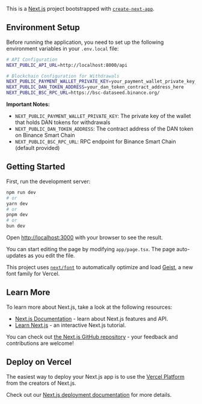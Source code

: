 This is a [Next.js](https://nextjs.org) project bootstrapped with [`create-next-app`](https://nextjs.org/docs/app/api-reference/cli/create-next-app).

## Environment Setup

Before running the application, you need to set up the following environment variables in your `.env.local` file:

```bash
# API Configuration
NEXT_PUBLIC_API_URL=http://localhost:8000/api

# Blockchain Configuration for Withdrawals
NEXT_PUBLIC_PAYMENT_WALLET_PRIVATE_KEY=your_payment_wallet_private_key_here
NEXT_PUBLIC_DAN_TOKEN_ADDRESS=your_dan_token_contract_address_here
NEXT_PUBLIC_BSC_RPC_URL=https://bsc-dataseed.binance.org/
```

**Important Notes:**
- `NEXT_PUBLIC_PAYMENT_WALLET_PRIVATE_KEY`: The private key of the wallet that holds DAN tokens for withdrawals
- `NEXT_PUBLIC_DAN_TOKEN_ADDRESS`: The contract address of the DAN token on Binance Smart Chain
- `NEXT_PUBLIC_BSC_RPC_URL`: RPC endpoint for Binance Smart Chain (default provided)

## Getting Started

First, run the development server:

```bash
npm run dev
# or
yarn dev
# or
pnpm dev
# or
bun dev
```

Open [http://localhost:3000](http://localhost:3000) with your browser to see the result.

You can start editing the page by modifying `app/page.tsx`. The page auto-updates as you edit the file.

This project uses [`next/font`](https://nextjs.org/docs/app/building-your-application/optimizing/fonts) to automatically optimize and load [Geist](https://vercel.com/font), a new font family for Vercel.

## Learn More

To learn more about Next.js, take a look at the following resources:

- [Next.js Documentation](https://nextjs.org/docs) - learn about Next.js features and API.
- [Learn Next.js](https://nextjs.org/learn) - an interactive Next.js tutorial.

You can check out [the Next.js GitHub repository](https://github.com/vercel/next.js) - your feedback and contributions are welcome!

## Deploy on Vercel

The easiest way to deploy your Next.js app is to use the [Vercel Platform](https://vercel.com/new?utm_medium=default-template&filter=next.js&utm_source=create-next-app&utm_campaign=create-next-app-readme) from the creators of Next.js.

Check out our [Next.js deployment documentation](https://nextjs.org/docs/app/building-your-application/deploying) for more details.
